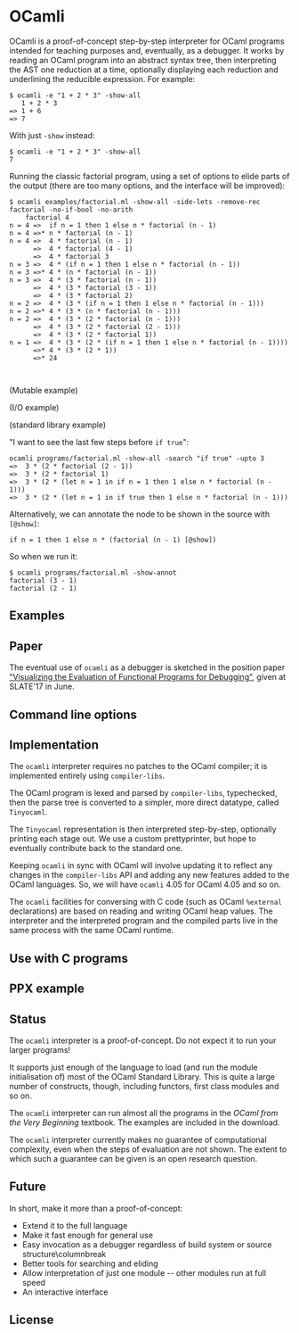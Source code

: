 OCamli
======
OCamli is a proof-of-concept step-by-step interpreter for OCaml programs intended for teaching purposes and, eventually, as a debugger. It works by reading an OCaml program into an abstract syntax tree, then interpreting the AST one reduction at a time, optionally displaying each reduction and underlining the reducible expression. For example:

```
$ ocamli -e "1 + 2 * 3" -show-all
   1 + 2 * 3
=> 1 + 6
=> 7
```

With just `-show` instead:

```
$ ocamli -e "1 + 2 * 3" -show-all
7
```

Running the classic factorial program, using a set of options to elide parts of the output (there are too many options, and the interface will be improved):

```
$ ocamli examples/factorial.ml -show-all -side-lets -remove-rec factorial -no-if-bool -no-arith
    factorial 4
n = 4 =>  if n = 1 then 1 else n * factorial (n - 1)
n = 4 =>* n * factorial (n - 1)
n = 4 =>  4 * factorial (n - 1)
      =>  4 * factorial (4 - 1)
      =>  4 * factorial 3
n = 3 =>  4 * (if n = 1 then 1 else n * factorial (n - 1))
n = 3 =>* 4 * (n * factorial (n - 1))
n = 3 =>  4 * (3 * factorial (n - 1))
      =>  4 * (3 * factorial (3 - 1))
      =>  4 * (3 * factorial 2)
n = 2 =>  4 * (3 * (if n = 1 then 1 else n * factorial (n - 1)))
n = 2 =>* 4 * (3 * (n * factorial (n - 1)))
n = 2 =>  4 * (3 * (2 * factorial (n - 1)))
      =>  4 * (3 * (2 * factorial (2 - 1)))
      =>  4 * (3 * (2 * factorial 1))
n = 1 =>  4 * (3 * (2 * (if n = 1 then 1 else n * factorial (n - 1))))
      =>* 4 * (3 * (2 * 1))
      =>* 24



```
(Mutable example)

(I/O example)

(standard library example)

"I want to see the last few steps before `if true`":


```
ocamli programs/factorial.ml -show-all -search "if true" -upto 3
=>  3 * (2 * factorial (2 - 1))
=>  3 * (2 * factorial 1)
=>  3 * (2 * (let n = 1 in if n = 1 then 1 else n * factorial (n - 1)))
=>  3 * (2 * (let n = 1 in if true then 1 else n * factorial (n - 1)))
```

Alternatively, we can annotate the node to be shown in the source with `[@show]`:

```
if n = 1 then 1 else n * (factorial (n - 1) [@show])
```

So when we run it:

```
$ ocamli programs/factorial.ml -show-annot
factorial (3 - 1)
factorial (2 - 1)
```

Examples
--------

Paper
-----
The eventual use of `ocamli` as a debugger is sketched in the position paper ["Visualizing the Evaluation of Functional Programs for Debugging"](http://www.cs.le.ac.uk/people/jw642/visfunc.pdf), given at SLATE'17 in June. 

Command line options
--------------------

Implementation
--------------

The `ocamli` interpreter requires no patches to the OCaml compiler; it is implemented entirely using `compiler-libs`.

The OCaml program is lexed and parsed by `compiler-libs`, typechecked, then the parse tree is converted to a simpler, more direct datatype, called `Tinyocaml`.

The `Tinyocaml` representation is then interpreted step-by-step, optionally printing each stage out. We use a custom prettyprinter, but hope to eventually contribute back to the standard one.

Keeping `ocamli` in sync with OCaml will involve updating it to reflect any changes in the `compiler-libs` API and adding any new features added to the OCaml languages. So, we will have `ocamli` 4.05 for OCaml 4.05 and so on.

The `ocamli` facilities for conversing with C code (such as OCaml `%external` declarations) are based on reading and writing OCaml heap values. The interpreter and the interpreted program and the compiled parts live in the same process with the same OCaml runtime.



Use with C programs
-------------------

PPX example
-----------

Status
------
The `ocamli` interpreter is a proof-of-concept. Do not expect it to run your larger programs!

It supports just enough of the language to load (and run the module initialisation of) most of the OCaml Standard Library. This is quite a large number of constructs, though, including functors, first class modules and so on.

The `ocamli` interpreter can run almost all the programs in the *OCaml from the Very Beginning* textbook. The examples are included in the download.

The `ocamli` interpreter currently makes no guarantee of computational complexity, even when the steps of evaluation are not shown. The extent to which such a guarantee can be given is an open research question.


Future
------

In short, make it more than a proof-of-concept:

* Extend it to the full language
* Make it fast enough for general use
* Easy invocation as a debugger regardless of build system or source structure\columnbreak
* Better tools for searching and eliding
* Allow interpretation of just one module -- other modules run at full speed
* An interactive interface

License
-------
